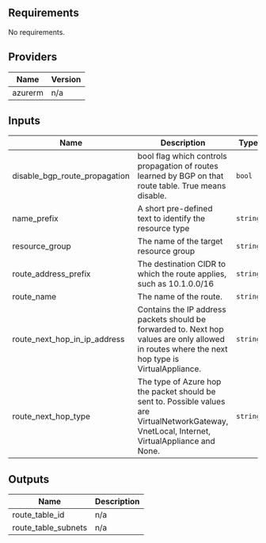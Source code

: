 ## Requirements

No requirements.

## Providers

| Name | Version |
|------|---------|
| azurerm | n/a |

## Inputs

| Name | Description | Type | Default | Required |
|------|-------------|------|---------|:--------:|
| disable\_bgp\_route\_propagation | bool flag which controls propagation of routes learned by BGP on that route table. True means disable. | `bool` | n/a | yes |
| name\_prefix | A short pre-defined text to identify the resource type | `string` | `"route-table"` | no |
| resource\_group | The name of the target resource group | `string` | n/a | yes |
| route\_address\_prefix | The destination CIDR to which the route applies, such as 10.1.0.0/16 | `string` | n/a | yes |
| route\_name | The name of the route. | `string` | n/a | yes |
| route\_next\_hop\_in\_ip\_address | Contains the IP address packets should be forwarded to. Next hop values are only allowed in routes where the next hop type is VirtualAppliance. | `string` | `""` | no |
| route\_next\_hop\_type | The type of Azure hop the packet should be sent to. Possible values are VirtualNetworkGateway, VnetLocal, Internet, VirtualAppliance and None. | `string` | n/a | yes |

## Outputs

| Name | Description |
|------|-------------|
| route\_table\_id | n/a |
| route\_table\_subnets | n/a |

